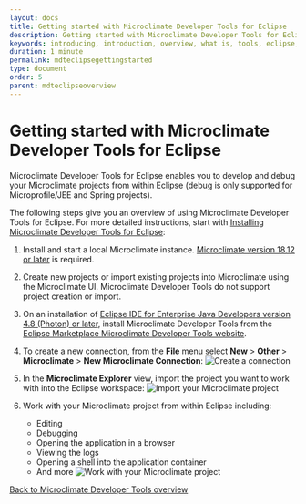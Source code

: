 ```yaml
---
layout: docs
title: Getting started with Microclimate Developer Tools for Eclipse
description: Getting started with Microclimate Developer Tools for Eclipse
keywords: introducing, introduction, overview, what is, tools, eclipse, getting started, Microclimate Developer Tools for Eclipse, work within Eclipse
duration: 1 minute
permalink: mdteclipsegettingstarted
type: document
order: 5
parent: mdteclipseoverview
---
```


# Getting started with Microclimate Developer Tools for Eclipse

Microclimate Developer Tools for Eclipse enables you to develop and debug your Microclimate projects from within Eclipse (debug is only supported for Microprofile/JEE and Spring projects).

The following steps give you an overview of using Microclimate Developer Tools for Eclipse. For more detailed instructions, start with [Installing Microclimate Developer Tools for Eclipse](mdteclipseinstall):

1. Install and start a local Microclimate instance. [Microclimate version 18.12 or later](https://microclimate-dev2ops.github.io/installlocally) is required.

2. Create new projects or import existing projects into Microclimate using the Microclimate UI. Microclimate Developer Tools do not support project creation or import.

3. On an installation of [Eclipse IDE for Enterprise Java Developers version 4.8 (Photon) or later](https://www.eclipse.org/downloads/packages/release/), install Microclimate Developer Tools from the [Eclipse Marketplace Microclimate Developer Tools website](https://marketplace.eclipse.org/content/microclimate-developer-tools).

4. To create a new connection, from the **File** menu select **New** > **Other** > **Microclimate** > **New Microclimate Connection**:
   ![Create a connection](./dist/images/mdt-eclipse-connection.png)

5. In the **Microclimate Explorer** view, import the project you want to work with into the Eclipse workspace:
   ![Import your Microclimate project](./dist/images/mdt-eclipse-importproject.png)

6. Work with your Microclimate project from within Eclipse including:
    - Editing
    - Debugging
    - Opening the application in a browser
    - Viewing the logs
    - Opening a shell into the application container
    - And more
    ![Work with your Microclimate project](./dist/images/mdt-eclipse-actions.png)

[Back to Microclimate Developer Tools overview](mdteclipseoverview)
